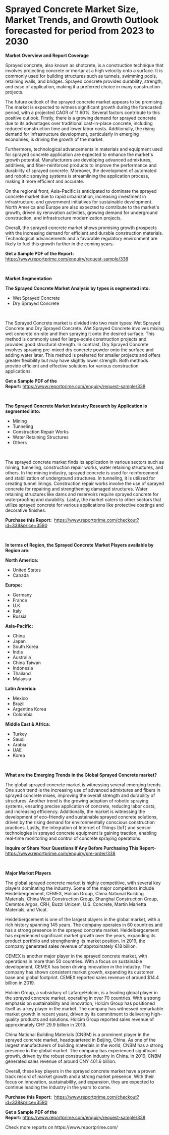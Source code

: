 <p><h1>Sprayed Concrete Market Size, Market Trends, and Growth Outlook forecasted for period from 2023 to 2030</h1></p><p><strong>Market Overview and Report Coverage</strong></p>
<p><p>Sprayed concrete, also known as shotcrete, is a construction technique that involves projecting concrete or mortar at a high velocity onto a surface. It is commonly used for building structures such as tunnels, swimming pools, retaining walls, and bridges. Sprayed concrete provides durability, strength, and ease of application, making it a preferred choice in many construction projects.</p><p>The future outlook of the sprayed concrete market appears to be promising. The market is expected to witness significant growth during the forecasted period, with a projected CAGR of 11.60%. Several factors contribute to this positive outlook. Firstly, there is a growing demand for sprayed concrete due to its advantages over traditional cast-in-place concrete, including reduced construction time and lower labor costs. Additionally, the rising demand for infrastructure development, particularly in emerging economies, is driving the growth of the market.</p><p>Furthermore, technological advancements in materials and equipment used for sprayed concrete application are expected to enhance the market's growth potential. Manufacturers are developing advanced admixtures, additives, and fiber-reinforced products to improve the performance and durability of sprayed concrete. Moreover, the development of automated and robotic spraying systems is streamlining the application process, making it more efficient and accurate.</p><p>On the regional front, Asia-Pacific is anticipated to dominate the sprayed concrete market due to rapid urbanization, increasing investment in infrastructure, and government initiatives for sustainable development. North America and Europe are also expected to contribute to the market's growth, driven by renovation activities, growing demand for underground construction, and infrastructure modernization projects.</p><p>Overall, the sprayed concrete market shows promising growth prospects with the increasing demand for efficient and durable construction materials. Technological advancements and a favorable regulatory environment are likely to fuel this growth further in the coming years.</p></p>
<p><strong>Get a Sample PDF of the Report:</strong> <a href="https://www.reportprime.com/enquiry/request-sample/338">https://www.reportprime.com/enquiry/request-sample/338</a></p>
<p>&nbsp;</p>
<p><strong>Market Segmentation</strong></p>
<p><strong>The Sprayed Concrete Market Analysis by types is segmented into:</strong></p>
<p><ul><li>Wet Sprayed Concrete</li><li>Dry Sprayed Concrete</li></ul></p>
<p>&nbsp;</p>
<p><p>The Sprayed Concrete market is divided into two main types: Wet Sprayed Concrete and Dry Sprayed Concrete. Wet Sprayed Concrete involves mixing wet concrete on-site and then spraying it onto the desired surface. This method is commonly used for large-scale construction projects and provides good structural strength. In contrast, Dry Sprayed Concrete involves spraying pre-mixed dry concrete powder onto the surface and adding water later. This method is preferred for smaller projects and offers greater flexibility but may have slightly lower strength. Both methods provide efficient and effective solutions for various construction applications.</p></p>
<p><strong>Get a Sample PDF of the Report:</strong>&nbsp;<a href="https://www.reportprime.com/enquiry/request-sample/338">https://www.reportprime.com/enquiry/request-sample/338</a></p>
<p>&nbsp;</p>
<p><strong>The Sprayed Concrete Market Industry Research by Application is segmented into:</strong></p>
<p><ul><li>Mining</li><li>Tunneling</li><li>Construction Repair Works</li><li>Water Retaining Structures</li><li>Others</li></ul></p>
<p>&nbsp;</p>
<p><p>The sprayed concrete market finds its application in various sectors such as mining, tunneling, construction repair works, water retaining structures, and others. In the mining industry, sprayed concrete is used for reinforcement and stabilization of underground structures. In tunneling, it is utilized for creating tunnel linings. Construction repair works involve the use of sprayed concrete for repairing and strengthening damaged structures. Water retaining structures like dams and reservoirs require sprayed concrete for waterproofing and durability. Lastly, the market caters to other sectors that utilize sprayed concrete for various applications like protective coatings and decorative finishes.</p></p>
<p><strong>Purchase this Report:</strong>&nbsp; <a href="https://www.reportprime.com/checkout?id=338&price=3590">https://www.reportprime.com/checkout?id=338&price=3590</a></p>
<p>&nbsp;</p>
<p><strong>In terms of Region, the Sprayed Concrete Market Players available by Region are:</strong></p>
<p>
    <p> <strong> North America: </strong>
        <ul>
            <li>United States</li>
            <li>Canada</li>
        </ul>
        </p> 
    <p> <strong> Europe: </strong>
        <ul>
            <li>Germany</li>
            <li>France</li>
            <li>U.K.</li>
            <li>Italy</li>
            <li>Russia</li>
        </ul>
        </p> 
    <p> <strong> Asia-Pacific: </strong>
        <ul>
            <li>China</li>
            <li>Japan</li>
            <li>South Korea</li>
            <li>India</li>
            <li>Australia</li>
            <li>China Taiwan</li>
            <li>Indonesia</li>
            <li>Thailand</li>
            <li>Malaysia</li>
        </ul>
        </p> 
    <p> <strong> Latin America: </strong>
        <ul>
            <li>Mexico</li>
            <li>Brazil</li>
            <li>Argentina Korea</li>
            <li>Colombia</li>
        </ul>
        </p> 
    <p> <strong> Middle East & Africa: </strong>
        <ul>
            <li>Turkey</li>
            <li>Saudi</li>
            <li>Arabia</li>
            <li>UAE</li>
            <li>Korea</li>
        </ul>
    </p>
    </p>
<p>&nbsp;</p>
<p><strong>What are the Emerging Trends in the Global Sprayed Concrete market?</strong></p>
<p><p>The global sprayed concrete market is witnessing several emerging trends. One such trend is the increasing use of advanced admixtures and fibers in sprayed concrete mixes, improving the overall strength and durability of structures. Another trend is the growing adoption of robotic spraying systems, ensuring precise application of concrete, reducing labor costs, and increasing efficiency. Additionally, the market is witnessing the development of eco-friendly and sustainable sprayed concrete solutions, driven by the rising demand for environmentally conscious construction practices. Lastly, the integration of Internet of Things (IoT) and sensor technologies in sprayed concrete equipment is gaining traction, enabling real-time monitoring and control of concrete spraying operations.</p></p>
<p><strong>Inquire or Share Your Questions If Any Before Purchasing This Report</strong>- <a href="https://www.reportprime.com/enquiry/pre-order/338">https://www.reportprime.com/enquiry/pre-order/338</a></p>
<p>&nbsp;</p>
<p><strong>Major Market Players</strong></p>
<p><p>The global sprayed concrete market is highly competitive, with several key players dominating the industry. Some of the major competitors include Heidelbergcement, CEMEX, Holcim Group, China National Building Materials, China West Construction Group, Shanghai Construction Group, Cemntos Argos, CRH, Buzzi Unicem, U.S. Concrete, Martin Marietta Materials, and Vicat.</p><p>Heidelbergcement is one of the largest players in the global market, with a rich history spanning 145 years. The company operates in 60 countries and has a strong presence in the sprayed concrete market. Heidelbergcement has experienced significant market growth over the years, expanding its product portfolio and strengthening its market position. In 2019, the company generated sales revenue of approximately €18 billion.</p><p>CEMEX is another major player in the sprayed concrete market, with operations in more than 50 countries. With a focus on sustainable development, CEMEX has been driving innovation in the industry. The company has shown consistent market growth, expanding its customer base and global footprint. CEMEX reported sales revenue of around $14.4 billion in 2019.</p><p>Holcim Group, a subsidiary of LafargeHolcim, is a leading global player in the sprayed concrete market, operating in over 70 countries. With a strong emphasis on sustainability and innovation, Holcim Group has positioned itself as a key player in the market. The company has witnessed remarkable market growth in recent years, driven by its commitment to delivering high-quality products and solutions. Holcim Group reported sales revenue of approximately CHF 29.9 billion in 2019.</p><p>China National Building Materials (CNBM) is a prominent player in the sprayed concrete market, headquartered in Beijing, China. As one of the largest manufacturers of building materials in the world, CNBM has a strong presence in the global market. The company has experienced significant growth, driven by the robust construction industry in China. In 2019, CNBM generated sales revenue of around CNY 401.6 billion.</p><p>Overall, these key players in the sprayed concrete market have a proven track record of market growth and a strong market presence. With their focus on innovation, sustainability, and expansion, they are expected to continue leading the industry in the years to come.</p></p>
<p><strong>Purchase this Report:</strong>&nbsp;&nbsp;<a href="https://www.reportprime.com/checkout?id=338&price=3590">https://www.reportprime.com/checkout?id=338&price=3590</a></p>
<p></p>
<p><strong>Get a Sample PDF of the Report:</strong>&nbsp;<a href="https://www.reportprime.com/enquiry/request-sample/338">https://www.reportprime.com/enquiry/request-sample/338</a></p>
<p>Check more reports on https://www.reportprime.com/</p>